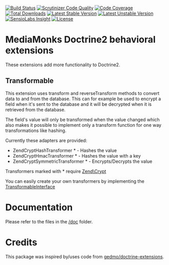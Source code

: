 [![Build Status](https://travis-ci.org/mediamonks/doctrine-extensions.svg?branch=master)](https://travis-ci.org/MediaMonks/doctrine-extensions)
[![Scrutinizer Code Quality](https://scrutinizer-ci.com/g/MediaMonks/doctrine-extensions/badges/quality-score.png?b=master)](https://scrutinizer-ci.com/g/MediaMonks/doctrine-extensions/?branch=master)
[![Code Coverage](https://scrutinizer-ci.com/g/mediamonks/doctrine-extensions/badges/coverage.png?b=master)](https://scrutinizer-ci.com/g/MediaMonks/doctrine-extensions/?branch=master)
[![Total Downloads](https://poser.pugx.org/mediamonks/doctrine-extensions/downloads)](https://packagist.org/packages/mediamonks/doctrine-extensions)
[![Latest Stable Version](https://poser.pugx.org/mediamonks/doctrine-extensions/v/stable)](https://packagist.org/packages/mediamonks/doctrine-extensions)
[![Latest Unstable Version](https://poser.pugx.org/mediamonks/doctrine-extensions/v/unstable)](https://packagist.org/packages/mediamonks/doctrine-extensions)
[![SensioLabs Insight](https://img.shields.io/sensiolabs/i/c42e43fd-9c7b-47e1-8264-3a98961e9236.svg)](https://insight.sensiolabs.com/projects/c69936a4-afbf-4889-8b15-cf041a056d43)
[![License](https://poser.pugx.org/mediamonks/doctrine-extensions/license)](https://packagist.org/packages/mediamonks/doctrine-extensions)

# MediaMonks Doctrine2 behavioral extensions

These extensions add more functionality to Doctrine2.

## Transformable

This extension uses transform and reverseTransform methods to convert data to and from the database. This can for example be used to encrypt a field when it's sent to the database and it will be decrypted when it is retrieved from the database.

The field's value will only be transformed when the value changed which also makes it possible to implement only a transform function for one way transformations like hashing.

Currently these adapters are provided:

- ZendCryptHashTransformer * - Hashes the value
- ZendCryptHmacTransformer * - Hashes the value with a key
- ZendCryptSymmetricTransformer * - Encrypts/Decrypts the value

Transformers marked with * require [Zend\Crypt](https://packagist.org/packages/zendframework/zend-crypt)

You can easily create your own transformers by implementing the [TransformableInterface](src/Transformable/Transformer/TransformerInterface.php)

# Documentation

Please refer to the files in the [/doc](/doc) folder.

# Credits

This package was inspired by/uses code from [gedmo/doctrine-extensions](https://packagist.org/packages/gedmo/doctrine-extensions).
